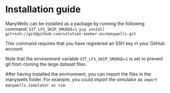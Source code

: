 # Installation guide

ManyWells can be installed as a package by running the following command:
```GIT_LFS_SKIP_SMUDGE=1 pip install git+ssh://git@github.com/solution-seeker-as/manywells.git```

This command requires that you have registered an SSH key in your GitHub account.

Note that the environment variable `GIT_LFS_SKIP_SMUDGE=1` is set to prevent git from cloning the large dataset files.

After having installed the environment, you can import the files in the manywells folder. 
For example, you could import the simulator as `import manywells.simulator as sim`. 